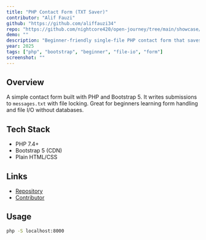 ```yaml
---
title: "PHP Contact Form (TXT Saver)"
contributor: "Alif Fauzi"
github: "https://github.com/aliffauzi34"
repo: "https://github.com/nightcore420/open-journey/tree/main/showcase/2025/php/php-contact-form"
demo: ""
description: "Beginner-friendly single-file PHP contact form that saves submissions to messages.txt with basic validation and Bootstrap 5 UI."
year: 2025
tags: ["php", "bootstrap", "beginner", "file-io", "form"]
screenshot: ""
---
```


## Overview
A simple contact form built with PHP and Bootstrap 5. It writes submissions to `messages.txt` with file locking. Great for beginners learning form handling and file I/O without databases.

## Tech Stack
- PHP 7.4+  
- Bootstrap 5 (CDN)  
- Plain HTML/CSS

## Links
- [Repository](https://github.com/nightcore420/open-journey/tree/main/showcase/2025/php/php-contact-form)
- [Contributor](https://github.com/aliffauzi34)

## Usage
```bash
php -S localhost:8000
